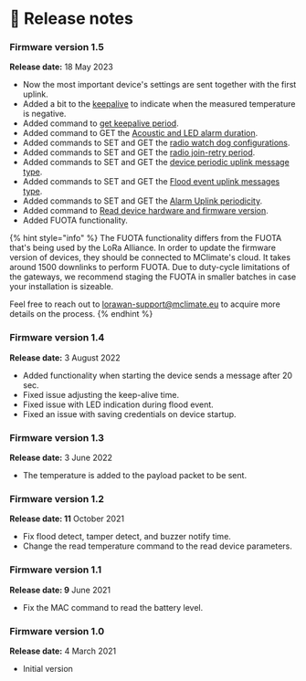 # 🥳 Release notes

### Firmware version 1.5

**Release date:** 18 May 2023

* Now the most important device's settings are sent together with the first uplink.
* Added a bit to the [keepalive](keep-alive.md) to indicate when the measured temperature is negative.
* Added command to [get keepalive period](keep-alive.md#keepalive-period).
* Added command to GET the [Acoustic and LED alarm duration](flood-event-available-configurations.md#acoustic-and-led-alarm-duration).
* Added commands to SET and GET the [radio watch dog configurations](network-related-settings.md#communication-watch-dog).
* Added commands to SET and GET the [radio join-retry period](network-related-settings.md#join-retry-period).
* Added commands to SET and GET the [device periodic uplink message type](uplink-types.md#device-uplink-messages-type-command-explanation).
* Added commands to SET and GET the [Flood event uplink messages type](flood-event-available-configurations.md#flood-event-uplink-messages-type).
* Added commands to SET and GET the [Alarm Uplink periodicity](flood-event-available-configurations.md#alarm-uplink-periodicity).
* Added command to [Read device hardware and firmware version](read-firmware-and-hardware-version.md).
* Added FUOTA functionality.

{% hint style="info" %}
The FUOTA functionality differs from the FUOTA that's being used by the LoRa Alliance. In order to update the firmware version of devices, they should be connected to MClimate's cloud. It takes around 1500 downlinks to perform FUOTA. Due to duty-cycle limitations of the gateways, we recommend staging the FUOTA in smaller batches in case your installation is sizeable.

Feel free to reach out to [lorawan-support@mclimate.eu](mailto:lorawan-support@mclimate.eu) to acquire more details on the process.
{% endhint %}

### Firmware version 1.4

**Release date:** 3 August 2022

* Added functionality when starting the device sends a message after 20 sec.
* Fixed issue adjusting the keep-alive time.
* Fixed issue with LED indication during flood event.
* Fixed an issue with saving credentials on device startup.

### Firmware version 1.3

**Release date:** 3 June 2022

* The temperature is added to the payload packet to be sent.

### Firmware version 1.2

**Release date: 11** October 2021

* Fix flood detect, tamper detect, and buzzer notify time.
* Change the read temperature command to the read device parameters.

### Firmware version 1.1

**Release date: 9** June 2021

* Fix the MAC command to read the battery level.

### Firmware version 1.0

**Release date:** 4 March 2021

* Initial version

